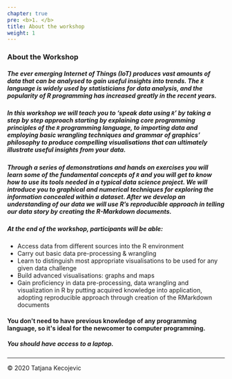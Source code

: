 ```yaml
---
chapter: true
pre: <b>1. </b>
title: About the workshop
weight: 1
---
```


### About the Workshop

##### The ever emerging Internet of Things (IoT) produces vast amounts of data that can be analysed to gain useful insights into trends. The `R` language is widely used by statisticians for data analysis, and the popularity of R programming has increased greatly in the recent years.

##### In this workshop we will teach you to ‘speak data using `R`’ by taking a step by step approach starting by explaining core programming principles of the `R` programming language, to importing data and employing basic wrangling techniques and grammar of graphics’ philosophy to produce compelling visualisations that can ultimately illustrate useful insights from your data.

##### Through a series of demonstrations and hands on exercises you will learn some of the fundamental concepts of `R` and you will get to know how to use its tools needed in a typical data science project. We will introduce you to graphical and numerical techniques for exploring the information concealed within a dataset. After we develop an understanding of our data we will use R’s reproducible approach in telling our data story by creating the R-Markdown documents.

##### At the end of the workshop, participants will be able:

-	Access data from different sources into the R environment 
-	Carry out basic data pre-processing & wrangling 
-	Learn to distinguish most appropriate visualisations to be used for any given data challenge
-	Build advanced visualisations: graphs and maps
-	Gain proficiency in data pre-processing, data wrangling and visualization in R by putting acquired knowledge into application, adopting reproducible approach through creation of the RMarkdown documents 


#### You don't need to have previous knowledge of any programming language, so it's ideal for the newcomer to computer programming.


##### You should have access to a laptop.

-----------------------------
© 2020 Tatjana Kecojevic